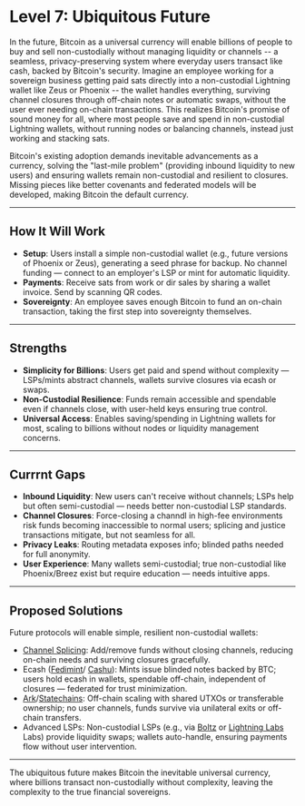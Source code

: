 # Level 7: Ubiquitous Future

In the future, Bitcoin as a universal currency will enable billions of people to buy and sell non-custodially without managing liquidity or channels -- a seamless, privacy-preserving system where everyday users transact like cash, backed by Bitcoin's security. Imagine an employee working for a sovereign business getting paid sats directly into a non-custodial Lightning wallet like Zeus or Phoenix -- the wallet handles everything, surviving channel closures through off-chain notes or automatic swaps, without the user ever needing on-chain transactions. This realizes Bitcoin's promise of sound money for all, where most people save and spend in non-custodial Lightning wallets, without running nodes or balancing channels, instead just working and stacking sats.

Bitcoin's existing adoption demands inevitable advancements as a currency, solving the "last-mile problem" (providing inbound liquidity to new users) and ensuring wallets remain non-custodial and resilient to closures. Missing pieces like better covenants and federated models will be developed, making Bitcoin the default currency.




---

## How It Will Work

- **Setup**: Users install a simple non-custodial wallet (e.g., future versions of Phoenix or Zeus), generating a seed phrase for backup. No channel funding — connect to an employer's LSP or mint for automatic liquidity.
- **Payments**: Receive sats from work or dir sales by sharing a wallet invoice. Send by scanning QR codes.
- **Sovereignty**: An employee saves enough Bitcoin to fund an on-chain transaction, taking the first step into sovereignty themselves.





---

## Strengths

- **Simplicity for Billions**: Users get paid and spend without complexity — LSPs/mints abstract channels, wallets survive closures via ecash or swaps.
- **Non-Custodial Resilience**: Funds remain accessible and spendable even if channels close, with user-held keys ensuring true control.
- **Universal Access**: Enables saving/spending in Lightning wallets for most, scaling to billions without nodes or liquidity management concerns.




---

## Currrnt Gaps

- **Inbound Liquidity**: New users can't receive without channels; LSPs help but often semi-custodial — needs better non-custodial LSP standards.
- **Channel Closures**: Force-closing a channdl in high-fee environments risk funds becoming inaccessible to normal users; splicing and justice transactions mitigate, but not seamless for all.
- **Privacy Leaks**: Routing metadata exposes info; blinded paths needed for full anonymity.
- **User Experience**: Many wallets semi-custodial; true non-custodial like Phoenix/Breez exist but require education — needs intuitive apps.




---

## Proposed Solutions

Future protocols will enable simple, resilient non-custodial wallets:
- [Channel Splicing](https://bitcoinops.org/en/topics/splicing/): Add/remove funds without closing channels, reducing on-chain needs and surviving closures gracefully. 
- Ecash ([Fedimint](https://fedimint.org/)/ [Cashu](https://cashu.space/)): Mints issue blinded notes backed by BTC; users hold ecash in wallets, spendable off-chain, independent of closures — federated for trust minimization.
- [Ark](https://arkdev.info/)/[Statechains](https://bitcoinops.org/en/topics/statechains/): Off-chain scaling with shared UTXOs or transferable ownership; no user channels, funds survive via unilateral exits or off-chain transfers.
- Advanced LSPs: Non-custodial LSPs (e.g., via [Boltz](https://boltz.exchange/) or [Lightning Labs](https://lightning.engineering/) Labs) provide liquidity swaps; wallets auto-handle, ensuring payments flow without user intervention.



---

The ubiquitous future makes Bitcoin the inevitable universal currency, where billions transact non-custodially without complexity, leaving the complexity to the true financial sovereigns.









